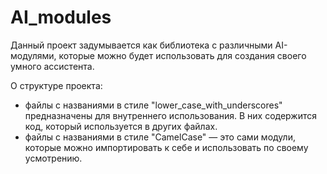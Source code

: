# AI_modules

Данный проект задумывается как библиотека с различными AI-модулями, которые можно будет использовать для создания своего умного ассистента. 

О структуре проекта: 

- файлы с названиями в стиле "lower_case_with_underscores" предназначены для внутреннего использования. В них содержится код, который используется в других файлах.
- файлы с названиями в стиле "CamelCase" — это сами модули, которые можно импортировать к себе и использовать по своему усмотрению.
